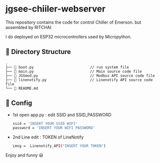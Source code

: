 # jgsee-chiiler-webserver

This repository contains the code for control Chiller of Emerson. but assembled by RITCHAI

I do deployed on ESP32 microcontrollers used by Micropython.

## 📂 Directory Structure
    .
    ├── 📄 boot.py                          // run system file
    ├── 📄 main.py                          // Main source code file
    ├── 📄 JGSmod.py                        // Modbus API source code file
    ├── 📄 linenotify.py                    // Linenotify API source code file
    └── 📄 README.md

## 🔨 Config
- 1st open app.py : edit SSID and SSID_PASSWORD 

  ```sh
  ssid = 'INSERT YOUR SSID WIFI'
  password = 'INSERT YOUR WIFI PASSWORD'
  ```

- 2nd Line edit : TOKEN of  LineNotify
  ```sh
  Lmsg =  Linenotify_API("INSERT YOUR TOKEN")
  ```

Enjoy and funny :smiley:
